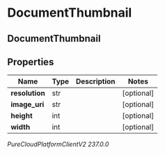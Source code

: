 # DocumentThumbnail

## DocumentThumbnail

## Properties

|Name | Type | Description | Notes|
|------------ | ------------- | ------------- | -------------|
| **resolution** | str |  | [optional] |
| **image_uri** | str |  | [optional] |
| **height** | int |  | [optional] |
| **width** | int |  | [optional] |



_PureCloudPlatformClientV2 237.0.0_

